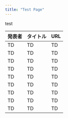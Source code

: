 ```yaml
---
title: "Test Page"
---
```


test

|  発表者  |  タイトル  |  URL  |
| ---- | ---- | ---- |
|  TD  |  TD  |  TD  |
|  TD  |  TD  |  TD  |
|  TD  |  TD  |  TD  |
|  TD  |  TD  |  TD  |
|  TD  |  TD  |  TD  |
|  TD  |  TD  |  TD  |
|  TD  |  TD  |  TD  |
|  TD  |  TD  |  TD  |
|  TD  |  TD  |  TD  |
